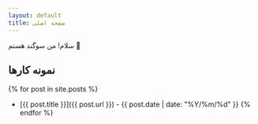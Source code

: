 ```yaml
---
layout: default
title: صفحه اصلی
---
```


سلام! من سوگند هستم 👋

## نمونه کارها

{% for post in site.posts %}
- [{{ post.title }}]({{ post.url }}) - {{ post.date | date: "%Y/%m/%d" }}
{% endfor %}
